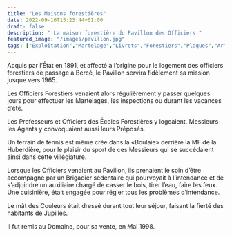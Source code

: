 ```yaml
---
title: "Les Maisons forestières"
date: 2022-09-16T15:23:44+01:00
draft: false
description: " La maison forestière du Pavillon des Officiers "
featured_image: "/images/pavillon.jpg"
tags: ["Exploitation","Martelage","Livrets","Forestiers","Plaques","Armement","MF"]
---
```


Acquis par l’État en 1891, et affecté à l’origine pour le logement des officiers forestiers de passage à Bercé, le Pavillon servira fidèlement
sa mission jusque vers 1965.

Les Officiers Forestiers venaient alors régulièrement y passer quelques jours pour effectuer les Martelages, les inspections ou durant les vacances d’été.

Les Professeurs et Officiers des Écoles Forestières y logeaient. Messieurs les Agents y convoquaient aussi leurs Préposés. 

Un terrain de tennis est même crée dans la «Boulaie» derrière la MF de la Huberdière, pour le plaisir du sport de ces Messieurs 
qui se succédaient ainsi dans cette villégiature.

Lorsque les Officiers venaient au Pavillon, ils prenaient le soin d’être accompagné par un Brigadier sédentaire qui pourvoyait 
à l’intendance et de s’adjoindre un auxiliaire chargé de casser le bois, tirer l’eau, faire les feux.
Une cuisinière, était engagée pour régler tous les problèmes d’intendance. 

Le mât des Couleurs était dressé durant  tout  leur séjour, faisant la fierté des habitants de Jupilles. 

Il fut remis au Domaine, pour sa vente, en Mai 1998.
